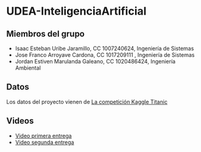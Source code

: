 # UDEA-InteligenciaArtificial

## Miembros del grupo

- Isaac Esteban Uribe Jaramillo, CC 1007240624, Ingeniería de Sistemas
- Jose Franco Arroyave Cardona, CC 1017209111 , Ingeniería de Sistemas
- Jordan Estiven Marulanda Galeano, CC  1020486424, Ingeniería Ambiental

## Datos

Los datos del proyecto vienen de [La competición Kaggle Titanic]([https://www.kaggle.com/c/titanic](https://www.kaggle.com/datasets/annavictoria/speed-dating-experiment))

## Videos

- [Video primera entrega]()
- [Video segunda entrega]()
